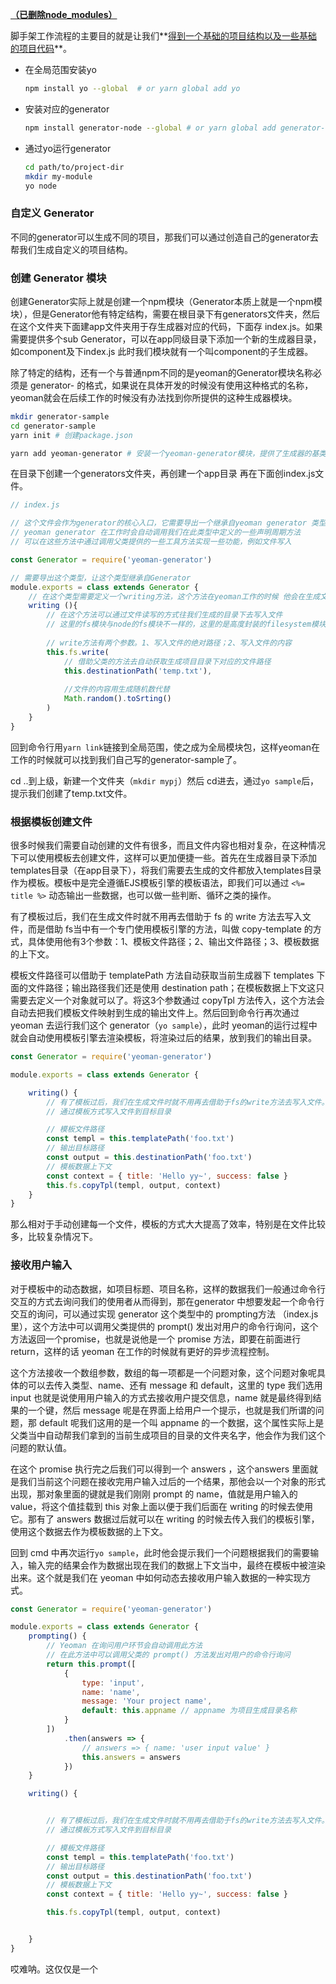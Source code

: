 **<u>（已删除node_modules）</u>**

脚手架工作流程的主要目的就是让我们**<u>得到一个基础的项目结构以及一些基础的项目代码</u>**。

- 在全局范围安装yo

  ```bash
  npm install yo --global  # or yarn global add yo
  ```

- 安装对应的generator

  ```bash
  npm install generator-node --global # or yarn global add generator-node
  ```

- 通过yo运行generator

  ```bash
  cd path/to/project-dir
  mkdir my-module
  yo node
  ```



### 自定义 Generator

不同的generator可以生成不同的项目，那我们可以通过创造自己的generator去帮我们生成自定义的项目结构。



### 创建 Generator 模块

创建Generator实际上就是创建一个npm模块（Generator本质上就是一个npm模块），但是Generator他有特定结构，需要在根目录下有generators文件夹，然后在这个文件夹下面建app文件夹用于存生成器对应的代码，下面存 index.js。如果需要提供多个sub Generator，可以在app同级目录下添加一个新的生成器目录，如component及下index.js 此时我们模块就有一个叫component的子生成器。

除了特定的结构，还有一个与普通npm不同的是yeoman的Generator模块名称必须是 generator-<name> 的格式，如果说在具体开发的时候没有使用这种格式的名称，yeoman就会在后续工作的时候没有办法找到你所提供的这种生成器模块。

```bash
mkdir generator-sample
cd generator-sample
yarn init # 创建package.json

yarn add yeoman-generator # 安装一个yeoman-generator模块，提供了生成器的基类 提供了一些工具函数，让我们可以在创建生成器的时候更加便捷。安装完后通过VScode打开：code .
```

在目录下创建一个generators文件夹，再创建一个app目录 再在下面创index.js文件。

```js
// index.js

// 这个文件会作为generator的核心入口，它需要导出一个继承自yeoman generator 类型
// yeoman generator 在工作时会自动调用我们在此类型中定义的一些声明周期方法
// 可以在这些方法中通过调用父类提供的一些工具方法实现一些功能，例如文件写入

const Generator = require('yeoman-generator')

// 需要导出这个类型，让这个类型继承自Generator
module.exports = class extends Generator {
    // 在这个类型需要定义一个writing方法，这个方法在yeoman工作的时候 他会在生成文件阶段自动调用这个类型中的writing方法
	writing (){
        // 在这个方法可以通过文件读写的方式往我们生成的目录下去写入文件
        // 这里的fs模块与node的fs模块不一样的，这里的是高度封装的filesystem模块，相对于原生fs模块功能更强大些
        
        // write方法有两个参数。1、写入文件的绝对路径；2、写入文件的内容
        this.fs.write(
            // 借助父类的方法去自动获取生成项目目录下对应的文件路径
            this.destinationPath('temp.txt'),
            
            //文件的内容用生成随机数代替
            Math.random().toSrting()
        )
    }
}
```

回到命令行用`yarn link`链接到全局范围，使之成为全局模块包，这样yeoman在工作的时候就可以找到我们自己写的generator-sample了。

cd ..到上级，新建一个文件夹（`mkdir mypj`）然后 cd进去，通过`yo sample`后，提示我们创建了temp.txt文件。



### 根据模板创建文件

很多时候我们需要自动创建的文件有很多，而且文件内容也相对复杂，在这种情况下可以使用模板去创建文件，这样可以更加便捷一些。首先在生成器目录下添加templates目录（在app目录下），将我们需要去生成的文件都放入templates目录作为模板。模板中是完全遵循EJS模板引擎的模板语法，即我们可以通过 `<%= title %>` 动态输出一些数据，也可以做一些判断、循环之类的操作。

有了模板过后，我们在生成文件时就不用再去借助于 fs 的 write 方法去写入文件，而是借助 fs当中有一个专门使用模板引擎的方法，叫做 copy-template 的方式，具体使用他有3个参数：1、模板文件路径；2、输出文件路径；3、模板数据的上下文。

模板文件路径可以借助于 templatePath 方法自动获取当前生成器下 templates 下面的文件路径；输出路径我们还是使用 destination path；在模板数据上下文这只需要去定义一个对象就可以了。将这3个参数通过 copyTpl 方法传入，这个方法会自动去把我们模板文件映射到生成的输出文件上。然后回到命令行再次通过 yeoman 去运行我们这个 generator（`yo sample`），此时 yeoman的运行过程中就会自动使用模板引擎去渲染模板，将渲染过后的结果，放到我们的输出目录。

```js
const Generator = require('yeoman-generator')

module.exports = class extends Generator {

    writing() {
        // 有了模板过后，我们在生成文件时就不用再去借助于fs的write方法去写入文件。
        // 通过模板方式写入文件到目标目录

        // 模板文件路径
        const templ = this.templatePath('foo.txt')
        // 输出目标路径
        const output = this.destinationPath('foo.txt')
        // 模板数据上下文
        const context = { title: 'Hello yy~', success: false }
        this.fs.copyTpl(templ, output, context)
    }
}
```

那么相对于手动创建每一个文件，模板的方式大大提高了效率，特别是在文件比较多，比较复杂情况下。



### 接收用户输入

对于模板中的动态数据，如项目标题、项目名称，这样的数据我们一般通过命令行交互的方式去询问我们的使用者从而得到，那在generator 中想要发起一个命令行交互的询问，可以通过实现 generator 这个类型中的 prompting方法 （index.js里），这个方法中可以调用父类提供的 prompt() 发出对用户的命令行询问，这个方法返回一个promise，也就是说他是一个 promise 方法，即要在前面进行 return，这样的话 yeoman 在工作的时候就有更好的异步流程控制。

这个方法接收一个数组参数，数组的每一项都是一个问题对象，这个问题对象呢具体的可以去传入类型、name、还有 message 和 default，这里的 type 我们选用 input 也就是说使用用户输入的方式去接收用户提交信息，name 就是最终得到结果的一个键，然后 message 呢是在界面上给用户一个提示，也就是我们所谓的问题，那 default 呢我们这用的是一个叫 appname  的一个数据，这个属性实际上是父类当中自动帮我们拿到的当前生成项目的目录的文件夹名字，他会作为我们这个问题的默认值。

在这个 promise 执行完之后我们可以得到一个 answers ，这个answers 里面就是我们当前这个问题在接收完用户输入过后的一个结果，那他会以一个对象的形式出现，那对象里面的键就是我们刚刚 prompt 的 name，值就是用户输入的 value，将这个值挂载到 this 对象上面以便于我们后面在 writing 的时候去使用它。那有了 answers 数据过后就可以在 writing 的时候去传入我们的模板引擎，使用这个数据去作为模板数据的上下文。

回到 cmd 中再次运行`yo sample`，此时他会提示我们一个问题根据我们的需要输入，输入完的结果会作为数据出现在我们的数据上下文当中，最终在模板中被渲染出来。这个就是我们在 yeoman 中如何动态去接收用户输入数据的一种实现方式。

```js
const Generator = require('yeoman-generator')

module.exports = class extends Generator {
    prompting() {
        // Yeoman 在询问用户环节会自动调用此方法
        // 在此方法中可以调用父类的 prompt() 方法发出对用户的命令行询问
        return this.prompt([
            {
                type: 'input',
                name: 'name',
                message: 'Your project name',
                default: this.appname // appname 为项目生成目录名称
            }
        ])
            .then(answers => {
                // answers => { name: 'user input value' }
                this.answers = answers
            })
    }

    writing() {


        // 有了模板过后，我们在生成文件时就不用再去借助于fs的write方法去写入文件。
        // 通过模板方式写入文件到目标目录

        // 模板文件路径
        const templ = this.templatePath('foo.txt')
        // 输出目标路径
        const output = this.destinationPath('foo.txt')
        // 模板数据上下文
        const context = { title: 'Hello yy~', success: false }

        this.fs.copyTpl(templ, output, context)


    }
}
```

哎难呐。这仅仅是一个